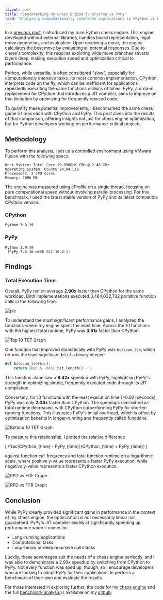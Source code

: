 ```yaml
---
layout: post
title: "Benchmarking My Chess Engine in CPython vs PyPy"
lead: "Analyzing computationally intensive applications in CPython vs PyPy"
---
```


In a [previous post](/_site/2024/01/22/chess-engine/index.html), I introduced my pure Python chess engine. This engine, developed without external libraries, handles board representation, legal move generation, and evaluation. Upon receiving a move, the engine calculates the best move by evaluating all potential responses. Due to chess's complexity, this requires exploring wide move branches several layers deep, making execution speed and optimization critical to performance.

Python, while versatile, is often considered "slow", especially for computationally intensive tasks. Its most common implementation, CPython, interprets code on the fly, which can be inefficient for applications repeatedly executing the same functions millions of times. PyPy, a drop-in replacement for CPython that introduces a JIT compiler, aims to improve on that limitation by optimizing for frequently resused code.

To quantify these potential improvements, I benchmarked the same chess game 5 times each with CPython and PyPy. This post dives into the results of that comparison, offering insights not just for chess engine optimization, but for Python developers working on performance-critical projects.

## Methodology

To perform this analysis, I set up a controlled environment using VMware Fusion with the following specs. 

```
Host System: Intel Core i9-9980HK CPU @ 2.40 GHz
Operating System: Ubuntu 24.04 LTS
Processors: 2 CPU Cores
Memory: 4096 MB
```

The engine was measured using cProfile on a single thread, focusing on pure computational speed without involving parallel processing. For this benchmark, I used the latest stable version of PyPy and its latest compatible CPython version:

### CPython
```
Python 3.9.19
```
### PyPy
```
Python 3.9.19
 [PyPy 7.3.16 with GCC 10.2.1]
```

## Findings

### Total Execution Time

Overall, PyPy ran on average **2.90x** faster than CPython for the same workload. Both implementations executed 3,464,032,732 primitive function calls in the following time:

![pic](/assets/files/chess-benchmark/tet.png)

To understand the most significant performance gains, I analyzed the functions where my engine spent the most time. Across the 10 functions with the highest total runtime, PyPy was **3.51x** faster than CPython.

![Top 10 TET Graph](/assets/files/chess-benchmark/top10tet.png)

One function that improved dramatically with PyPy was `bitscan_lsb`, which returns the least significant bit of a binary integer:

```python
def bitscan_lsb(bin):
    return (bin & -bin).bit_length() - 1
```

This function alone saw a **9.42x** speedup with PyPy, highlighting PyPy's strength in optimizing simple, frequently executed code through its JIT compilation.


Conversely, for 10 functions with the least execution time (>0.001 seconds), PyPy was only **2.04x** faster than CPython. The speedups diminished as total runtime decreased, with CPython outperforming PyPy for shorter-running functions. This illustrates PyPy's initial overhead, which is offset by optimization benefits in longer-running and frequently called functions.

![Bottom 10 TET Graph](/assets/files/chess-benchmark/bottom10.png)

To measure this relationship, I plotted the relative difference 

\[
\frac{CPython_{time} - PyPy_{time}}{CPython_{time} + PyPy_{time}}
\]

<script>
  window.MathJax = {
    tex: {
      inlineMath: [['$', '$'], ['\\(', '\\)']]
    },
    svg: {
      fontCache: 'global'
    }
  };
</script>
<script src="https://polyfill.io/v3/polyfill.min.js?features=es6"></script>
<script id="MathJax-script" async src="https://cdn.jsdelivr.net/npm/mathjax@3/es5/tex-mml-chtml.js"></script>


against function call frequency and total function runtime on a logarithmic scale, where positive y-value represents a faster PyPy execution, while negative y-value represents a faster CPython execution.


![RPD vs FCF Graph](/assets/files/chess-benchmark/rpfnfc.png)

![RPD vs TFR Graph](/assets/files/chess-benchmark/rpdtfr.png)

## Conclusion

While PyPy clearly provided significant gains in performance in the context of my chess engine, the optimization is not necessarily linear nor guaranteed. PyPy's JIT compiler excels at significantly speeding up performance when it comes to:

- Long-running applications
- Computational tasks
- Loop-heavy or deep recursive call stacks

Luckily, these advantages suit the needs of a chess engine perfectly, and I was able to demonstrate a 2.90x speedup by switching from CPython to PyPy. Not every function was sped up, though, so I encourage developers who are looking to adopt PyPy for their applications to perform a benchmark of their own and evaluate the results.

For those interested in exploring further, the code for my [chess engine](https://github.com/edwardkong/Dex/) and the full [benchmark analysis](https://github.com/edwardkong/Dex/blob/main/benchmark/benchmark.ipynb) is available on my [github](https://github.com/edwardkong/).